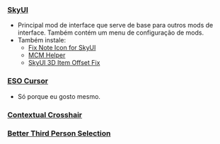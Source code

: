 ### [SkyUI](https://www.nexusmods.com/skyrimspecialedition/mods/12604)
- Principal mod de interface que serve de base para outros mods de interface. Também contém um menu de configuração de mods.
- Também instale:
  - [Fix Note Icon for SkyUI](https://www.nexusmods.com/skyrimspecialedition/mods/32561)
  - [MCM Helper](https://www.nexusmods.com/skyrimspecialedition/mods/53000)
  - [SkyUI 3D Item Offset Fix](https://www.nexusmods.com/skyrimspecialedition/mods/92602)
### [ESO Cursor](https://www.nexusmods.com/skyrimspecialedition/mods/39670)
- Só porque eu gosto mesmo.
### [Contextual Crosshair](https://www.nexusmods.com/skyrimspecialedition/mods/63980)
### [Better Third Person Selection](https://www.nexusmods.com/skyrimspecialedition/mods/64339)
